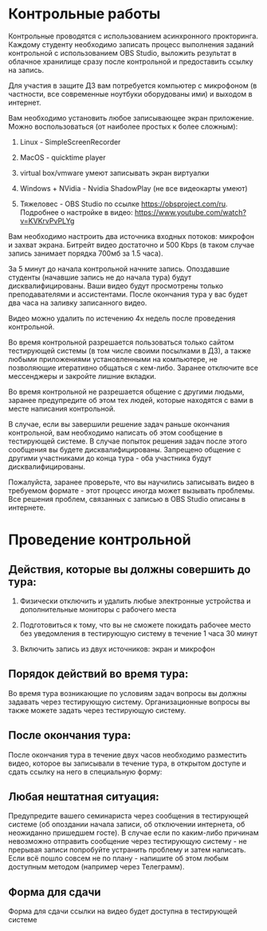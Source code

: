 # Контрольные работы

Контрольные проводятся с использованием асинхронного прокторинга. Каждому студенту необходимо записать процесс выполнения заданий контрольной с использованием OBS Studio, выложить результат в облачное хранилище сразу после контрольной и предоставить ссылку на запись.

Для участия в защите ДЗ вам потребуется компьютер с микрофоном (в частности, все современные ноутбуки оборудованы ими) и выходом в интернет.

Вам необходимо установить любое записывающее экран приложение. Можно воспользоваться (от наиболее простых к более сложным):

1) Linux - SimpleScreenRecorder

2) MacOS - quicktime player

3) virtual box/vmware умеют записывать экран виртуалки

4) Windows + NVidia - Nvidia ShadowPlay (не все видеокарты умеют)

5) Тяжеловес - OBS Studio по ссылке https://obsproject.com/ru. Подробнее о настройке в видео: https://www.youtube.com/watch?v=KVKrvPvPLYg

Вам необходимо настроить два источника входных потоков: микрофон и захват экрана. Битрейт видео достаточно и 500 Kbps (в таком случае запись занимает порядка 700мб за 1.5 часа). 

За 5 минут до начала контрольной начните запись. Опоздавшие студенты (начавшие запись не до начала тура) будут дисквалифицированы. Ваши видео будут просмотрены только преподавателями и ассистентами. После окончания тура у вас будет два часа на заливку записанного видео.

Видео можно удалить по истечению 4х недель после проведения контрольной.

Во время контрольной разрешается пользоваться только сайтом тестирующей системы (в том числе своими посылками в ДЗ), а также любыми приложениями установленными на компьютере, не позволяющие итеративно общаться с кем-либо. Заранее отключите все мессенджеры и закройте лишние вкладки.

Во время контрольной не разрешается общение с другими людьми, заранее предупредите об этом тех людей, которые находятся с вами в месте написания контрольной.

В случае, если вы завершили решение задач раньше окончания контрольной, вам необходимо написать об этом сообщение в тестирующей системе. В случае попыток решения задач после этого сообщения вы будете дисквалифицированы. Запрещено общение с другими участниками до конца тура - оба участника будут дисквалифицированы.

Пожалуйста, заранее проверьте, что вы научились записывать видео в требуемом формате - этот процесс иногда может вызывать проблемы. Все решения проблем, связанных с записью в OBS Studio описаны в интернете.

# Проведение контрольной

## Действия, которые вы должны совершить до тура:

1) Физически отключить и удалить любые электронные устройства и дополнительные мониторы с рабочего места

2) Подготовиться к тому, что вы не сможете покидать рабочее место без уведомления в тестирующую систему в течение 1 часа 30 минут

3) Включить запись из двух источников: экран и микрофон

## Порядок действий во время тура:

Во время тура возникающие по условиям задач вопросы вы должны задавать через тестирующую систему. Организационные вопросы вы также можете задать через тестирующую систему.

## После окончания тура:

После окончания тура в течение двух часов необходимо разместить видео, которое вы записывали в течение тура, в открытом доступе и сдать ссылку на него в специальную форму:

## Любая нештатная ситуация:

Предупредите вашего семинариста через сообщения в тестирующей системе (об опоздании начала записи, об отключении интернета, 
об неожиданно пришедшем госте).
В случае если по каким-либо причинам невозможно отправить сообщение через тестирующую систему - не прерывая записи 
попробуйте устранить проблему и затем написать. Если всё пошло совсем не по плану - напишите об этом любым доступным методом 
(например через Телеграмм).

## Форма для сдачи

Форма для сдачи ссылки на видео будет доступна в тестирующей системе

